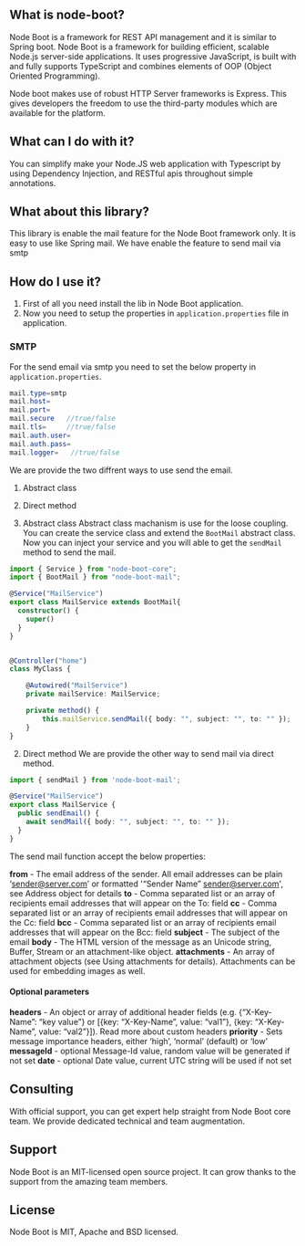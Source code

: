 ## What is node-boot?
Node Boot is a framework for REST API management and it is similar to Spring boot. Node Boot is a framework for building efficient, scalable Node.js server-side applications. It uses progressive JavaScript, is built with and fully supports TypeScript and combines elements of OOP (Object Oriented Programming).  

Node boot makes use of robust HTTP Server frameworks is Express. This gives developers the freedom to use the third-party modules which are available for the platform.

## What can I do with it?
You can simplify make your Node.JS web application with Typescript by using Dependency Injection, and RESTful apis throughout simple annotations.

## What about this library?
This library is enable the mail feature for the Node Boot framework only. It is easy to use like Spring mail. We have enable the feature to send mail via smtp

## How do I use it?
1. First of all you need install the lib in Node Boot application. 
2. Now you need to setup the properties in `application.properties` file in application.

### SMTP
For the send email via smtp you need to set the below property in `application.properties`.
```java
mail.type=smtp
mail.host=
mail.port=
mail.secure   //true/false
mail.tls=     //true/false
mail.auth.user=
mail.auth.pass=
mail.logger=   //true/false
```

We are provide the two diffrent ways to use send the email. 
1. Abstract class
2. Direct method

1. Abstract class
Abstract class machanism is use for the loose coupling. You can create the service class and extend the `BootMail` abstract class. Now you can inject your service and you will able to get the `sendMail` method to send the mail.

```typescript
import { Service } from "node-boot-core";
import { BootMail } from "node-boot-mail";

@Service("MailService")
export class MailService extends BootMail{
  constructor() {
    super()
  }
}


@Controller("home")
class MyClass {

    @Autowired("MailService")
    private mailService: MailService;

    private method() {
        this.mailService.sendMail({ body: "", subject: "", to: "" });
    }
}

```

2. Direct method
We are provide the other way to send mail via direct method. 

```typescript
import { sendMail } from 'node-boot-mail';

@Service("MailService")
export class MailService {
  public sendEmail() {
    await sendMail({ body: "", subject: "", to: "" });
  }
}
```

The send mail function accept the below properties:

**from** - The email address of the sender. All email addresses can be plain ‘sender@server.com’ or formatted '“Sender Name” sender@server.com', see Address object for details
**to** - Comma separated list or an array of recipients email addresses that will appear on the To: field
**cc** - Comma separated list or an array of recipients email addresses that will appear on the Cc: field
**bcc** - Comma separated list or an array of recipients email addresses that will appear on the Bcc: field
**subject** - The subject of the email
**body** - The HTML version of the message as an Unicode string, Buffer, Stream or an attachment-like object.
**attachments** - An array of attachment objects (see Using attachments for details). Attachments can be used for embedding images as well.

#### Optional parameters
**headers** - An object or array of additional header fields (e.g. {“X-Key-Name”: “key value”} or [{key: “X-Key-Name”, value: “val1”}, {key: “X-Key-Name”, value: “val2”}]). Read more about custom headers
**priority** - Sets message importance headers, either ‘high’, ‘normal’ (default) or ‘low’
**messageId** - optional Message-Id value, random value will be generated if not set
**date** - optional Date value, current UTC string will be used if not set

## Consulting
With official support, you can get expert help straight from Node Boot core team. We provide dedicated technical and team augmentation.

## Support
Node Boot is an MIT-licensed open source project. It can grow thanks to the support from the amazing team members.

<!-- ## Stay in touch

* Author - [<a href="https://codequality.us" target="_blank">Codequality Technologies</a>] -->

## License

Node Boot is MIT, Apache and BSD licensed.
